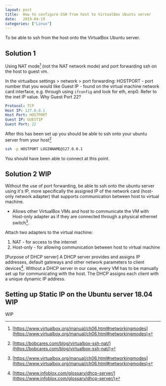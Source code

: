 ```yaml
---
layout: post
title:  How to configure SSH from host to VirtualBox Ubuntu server
date:   2019-04-19
categories: ["Linux"]
---
```


To be able to ssh from the host onto the VirtualBox Ubuntu server.

## Solution 1

Using NAT mode[^networking-mode] (not the NAT network mode) and port forwarding ssh on the host to guest vm.

In the virtualbox settings > network > port forwarding:
HOSTPORT - port number that you would like
Guest IP - found on the virtual machine network card interface, e.g. through using `ifconfig` and look for eth, enp0. Refer to the inet IP value.
Why Guest Port 22?

```yaml
Protocol: TCP
Host IP: 127.0.0.1
Host Port: HOSTPORT
Guest IP: GUESTIP
Guest Port: 22
```

After this has been set up you should be able to ssh onto your ubuntu server from your host[^ssh-host-vm-guide]

```bash
ssh -p HOSTPORT LOGINNAME@127.0.0.1
```

You should have been able to connect at this point.

## Solution 2 WIP

Without the use of port forwarding, be able to ssh onto the ubuntu server using it's IP, more specifically the assigned IP of the network card (host-only network adapter) that supports communication between host to virtual machine.

* Allows other VirtualBox VMs and host to communicate the VM with Host-only adapter as if they are connected through a physical ethernet switch[^networking-mode].

Attach two adapters to the virtual machine:

1. NAT - for access to the internet
2. Host-only - for allowing communication between host to virtual machine

[Purpose of DHCP server]
A DHCP server provides and assigns IP addresses, default gateways and other network parameters to client devices[^dhcp]. Without a DHCP server in our case, every VM has to be manually set up for communicating with the host. The DHCP assigns each client with a unique dynamic IP address.

## Setting up Static IP on the Ubuntu server 18.04 WIP

WIP

[^networking-mode]: [https://www.virtualbox.org/manual/ch06.html#networkingmodes](https://www.virtualbox.org/manual/ch06.html#networkingmodes)
[^ssh-host-vm-guide]: [https://bobcares.com/blog/virtualbox-ssh-nat/](https://bobcares.com/blog/virtualbox-ssh-nat/)
[^dhcp]: [https://www.infoblox.com/glossary/dhcp-server/](https://www.infoblox.com/glossary/dhcp-server/)
